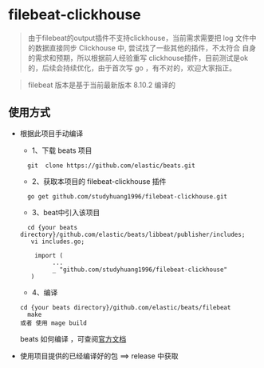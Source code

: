 # filebeat-clickhouse
> 由于filebeat的output插件不支持clickhouse，当前需求需要把 log 文件中的数据直接同步 Clickhouse 中, 尝试找了一些其他的插件，不太符合
> 自身的需求和预期，所以根据前人经验重写 clickhouse插件，目前测试是ok的，后续会持续优化，由于首次写 go ，有不对的，欢迎大家指正。

> filebeat 版本是基于当前最新版本 8.10.2 编译的


## 使用方式

* 根据此项目手动编译
  * 1、下载 beats 项目
  ```
    git  clone https://github.com/elastic/beats.git
  ```
  * 2、获取本项目的 filebeat-clickhouse 插件
  ```
    go get github.com/studyhuang1996/filebeat-clickhouse.git
  ```
  * 3、beat中引入该项目
  ```
    cd {your beats directory}/github.com/elastic/beats/libbeat/publisher/includes;
     vi includes.go;
      
      import (
           ...
           _ "github.com/studyhuang1996/filebeat-clickhouse"
     )

  ```
  * 4、编译
  ```
  cd {your beats directory}/github.com/elastic/beats/filebeat
    make 
  或者 使用 mage build  
   ```
  beats 如何编译 ，可查阅[官方文档](https://www.elastic.co/guide/en/beats/devguide/current/beats-contributing.html)



* 使用项目提供的已经编译好的包
   ==> release 中获取
